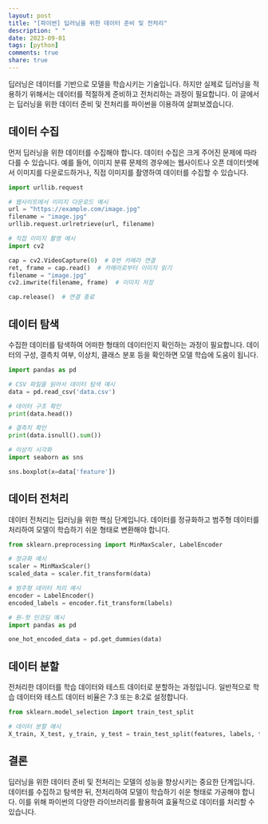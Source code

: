 ```yaml
---
layout: post
title: "[파이썬] 딥러닝을 위한 데이터 준비 및 전처리"
description: " "
date: 2023-09-01
tags: [python]
comments: true
share: true
---
```


딥러닝은 데이터를 기반으로 모델을 학습시키는 기술입니다. 하지만 실제로 딥러닝을 적용하기 위해서는 데이터를 적절하게 준비하고 전처리하는 과정이 필요합니다. 이 글에서는 딥러닝을 위한 데이터 준비 및 전처리를 파이썬을 이용하여 살펴보겠습니다.

## 데이터 수집

먼저 딥러닝을 위한 데이터를 수집해야 합니다. 데이터 수집은 크게 주어진 문제에 따라 다를 수 있습니다. 예를 들어, 이미지 분류 문제의 경우에는 웹사이트나 오픈 데이터셋에서 이미지를 다운로드하거나, 직접 이미지를 촬영하여 데이터를 수집할 수 있습니다. 

```python
import urllib.request

# 웹사이트에서 이미지 다운로드 예시
url = "https://example.com/image.jpg"
filename = "image.jpg"
urllib.request.urlretrieve(url, filename)

# 직접 이미지 촬영 예시
import cv2

cap = cv2.VideoCapture(0)  # 0번 카메라 연결
ret, frame = cap.read()  # 카메라로부터 이미지 읽기
filename = "image.jpg"
cv2.imwrite(filename, frame)  # 이미지 저장

cap.release()  # 연결 종료
```

## 데이터 탐색

수집한 데이터를 탐색하여 어떠한 형태의 데이터인지 확인하는 과정이 필요합니다. 데이터의 구성, 결측치 여부, 이상치, 클래스 분포 등을 확인하면 모델 학습에 도움이 됩니다.

```python
import pandas as pd

# CSV 파일을 읽어서 데이터 탐색 예시
data = pd.read_csv('data.csv')

# 데이터 구조 확인
print(data.head())

# 결측치 확인
print(data.isnull().sum())

# 이상치 시각화
import seaborn as sns

sns.boxplot(x=data['feature'])
```

## 데이터 전처리

데이터 전처리는 딥러닝을 위한 핵심 단계입니다. 데이터를 정규화하고 범주형 데이터를 처리하여 모델이 학습하기 쉬운 형태로 변환해야 합니다.

```python
from sklearn.preprocessing import MinMaxScaler, LabelEncoder

# 정규화 예시
scaler = MinMaxScaler()
scaled_data = scaler.fit_transform(data)

# 범주형 데이터 처리 예시
encoder = LabelEncoder()
encoded_labels = encoder.fit_transform(labels)

# 원-핫 인코딩 예시
import pandas as pd

one_hot_encoded_data = pd.get_dummies(data)
```

## 데이터 분할

전처리한 데이터를 학습 데이터와 테스트 데이터로 분할하는 과정입니다. 일반적으로 학습 데이터와 테스트 데이터 비율은 7:3 또는 8:2로 설정합니다.

```python
from sklearn.model_selection import train_test_split

# 데이터 분할 예시
X_train, X_test, y_train, y_test = train_test_split(features, labels, test_size=0.3, random_state=42)
```

## 결론

딥러닝을 위한 데이터 준비 및 전처리는 모델의 성능을 향상시키는 중요한 단계입니다. 데이터를 수집하고 탐색한 뒤, 전처리하여 모델이 학습하기 쉬운 형태로 가공해야 합니다. 이를 위해 파이썬의 다양한 라이브러리를 활용하여 효율적으로 데이터를 처리할 수 있습니다.
